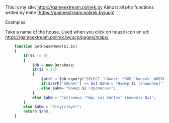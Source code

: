 This is my site: https://gameextream.polirek.by
Almost all php functions writed by mine (https://gameextream.polirek.by/ucp)

Examples:

Take a name of the house. Used when you click on house icon on url: https://gameextream.polirek.by/ucp/pages/maps/
```PHP
	function GetHouseName($i,$s)
	{
		if($i != 0)
		{
			$db = new Database;
			if($i > 24)
			{
				$arrh = $db->query("SELECT `hOwner` FROM `houses` WHERE `hID` = '$i'");
				if($arrh['hOwner'] == $s) $ahm = "Номер $i (владелец)";
				else $ahm= "Номер $i (прописан)";
			}
			else $ahm = "Гостиница 'Пирс Los Santos' (комната $i)";
		}
		else $ahm = "Отсутствует";
		return $ahm;
	}
  ```
  
